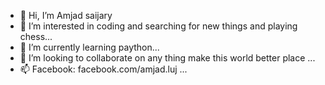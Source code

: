 - 👋 Hi, I’m Amjad saijary
- 👀 I’m interested in coding and searching for new things  and playing chess...
- 🌱 I’m currently learning paython...
- 💞️ I’m looking to collaborate on any thing make this world better place ...
- 📫 Facebook: facebook.com/amjad.luj ...

<!---
updowner/updowner is a ✨ special ✨ repository because its `README.md` (this file) appears on your GitHub profile.
You can click the Preview link to take a look at your changes.
--->

